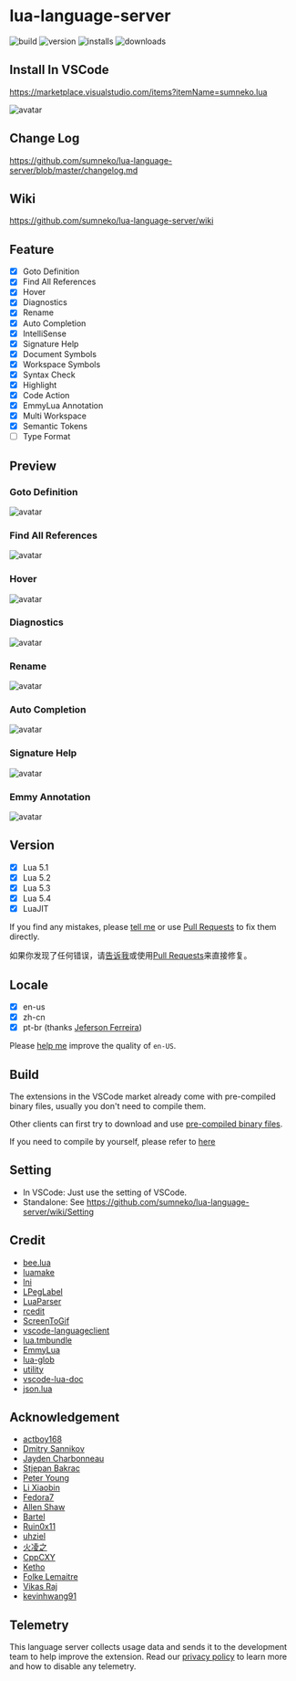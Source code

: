# lua-language-server

![build](https://github.com/sumneko/lua-language-server/workflows/build/badge.svg)
![version](https://vsmarketplacebadge.apphb.com/version-short/sumneko.lua.svg)
![installs](https://vsmarketplacebadge.apphb.com/installs-short/sumneko.lua.svg)
![downloads](https://vsmarketplacebadge.apphb.com/downloads-short/sumneko.lua.svg)

## Install In VSCode
https://marketplace.visualstudio.com/items?itemName=sumneko.lua

![avatar](https://github.com/sumneko/vscode-lua/raw/master/images//Install%20In%20VSCode.gif)

## Change Log
https://github.com/sumneko/lua-language-server/blob/master/changelog.md

## Wiki
https://github.com/sumneko/lua-language-server/wiki

## Feature

- [x] Goto Definition
- [x] Find All References
- [x] Hover
- [x] Diagnostics
- [x] Rename
- [x] Auto Completion
- [x] IntelliSense
- [x] Signature Help
- [x] Document Symbols
- [x] Workspace Symbols
- [x] Syntax Check
- [x] Highlight
- [x] Code Action
- [x] EmmyLua Annotation
- [x] Multi Workspace
- [x] Semantic Tokens
- [ ] Type Format

## Preview

### Goto Definition

![avatar](https://github.com/sumneko/vscode-lua/raw/master/images//Goto%20Definition.gif)

### Find All References

![avatar](https://github.com/sumneko/vscode-lua/raw/master/images//Find%20All%20References.gif)

### Hover

![avatar](https://github.com/sumneko/vscode-lua/raw/master/images/Hover.gif)

### Diagnostics

![avatar](https://github.com/sumneko/vscode-lua/raw/master/images/Diagnostics.gif)

### Rename

![avatar](https://github.com/sumneko/vscode-lua/raw/master/images/Rename.gif)

### Auto Completion

![avatar](https://github.com/sumneko/vscode-lua/raw/master/images/Auto%20Completion.gif)

### Signature Help

![avatar](https://github.com/sumneko/vscode-lua/raw/master/images/Signature%20Help.gif)

### Emmy Annotation

![avatar](https://github.com/sumneko/vscode-lua/raw/master/images/Emmy%20Annotation.gif)

## Version

- [x] Lua 5.1
- [x] Lua 5.2
- [x] Lua 5.3
- [x] Lua 5.4
- [x] LuaJIT

If you find any mistakes, please [tell me][issues] or use [Pull Requests][@meta] to fix them directly.

如果你发现了任何错误，请[告诉我][issues]或使用[Pull Requests][@meta]来直接修复。

[issues]: https://github.com/sumneko/lua-language-server/issues
[@meta]: https://github.com/sumneko/lua-language-server/tree/master/meta/template

## Locale

- [x] en-us
- [x] zh-cn
- [x] pt-br (thanks [Jeferson Ferreira](https://github.com/jefersonf))

Please [help me][en-US] improve the quality of `en-US`.

[en-US]: https://github.com/sumneko/lua-language-server/tree/master/locale/en-us

## Build
The extensions in the VSCode market already come with pre-compiled binary files, usually you don't need to compile them.

Other clients can first try to download and use [pre-compiled binary files](https://github.com/sumneko/lua-language-server/wiki/PreCompiled-Binaries).

If you need to compile by yourself, please refer to [here](https://github.com/sumneko/lua-language-server/wiki/Build-and-Run)

## Setting

* In VSCode: Just use the setting of VSCode.
* Standalone: See https://github.com/sumneko/lua-language-server/wiki/Setting

## Credit

* [bee.lua](https://github.com/actboy168/bee.lua)
* [luamake](https://github.com/actboy168/luamake)
* [lni](https://github.com/actboy168/lni)
* [LPegLabel](https://github.com/sqmedeiros/lpeglabel)
* [LuaParser](https://github.com/sumneko/LuaParser)
* [rcedit](https://github.com/electron/rcedit)
* [ScreenToGif](https://github.com/NickeManarin/ScreenToGif)
* [vscode-languageclient](https://github.com/microsoft/vscode-languageserver-node)
* [lua.tmbundle](https://github.com/textmate/lua.tmbundle)
* [EmmyLua](https://emmylua.github.io)
* [lua-glob](https://github.com/sumneko/lua-glob)
* [utility](https://github.com/sumneko/utility)
* [vscode-lua-doc](https://github.com/actboy168/vscode-lua-doc)
* [json.lua](https://github.com/actboy168/json.lua)

## Acknowledgement

* [actboy168](https://github.com/actboy168)
* [Dmitry Sannikov](https://github.com/dasannikov)
* [Jayden Charbonneau](https://github.com/Reshiram110)
* [Stjepan Bakrac](https://github.com/z16)
* [Peter Young](https://github.com/young40)
* [Li Xiaobin](https://github.com/Xiaobin0860)
* [Fedora7](https://github.com/Fedora7)
* [Allen Shaw](https://github.com/shuxiao9058)
* [Bartel](https://github.com/Letrab)
* [Ruin0x11](https://github.com/Ruin0x11)
* [uhziel](https://github.com/uhziel)
* [火凌之](https://github.com/PhoenixZeng)
* [CppCXY](https://github.com/CppCXY)
* [Ketho](https://github.com/Ketho)
* [Folke Lemaitre](https://github.com/folke)
* [Vikas Raj](https://github.com/numToStr)
* [kevinhwang91](https://github.com/kevinhwang91)

## Telemetry

This language server collects usage data and sends it to the development team to help improve the extension. Read our [privacy policy](https://github.com/sumneko/lua-language-server/wiki/Privacy-Policy) to learn more and how to disable any telemetry.
